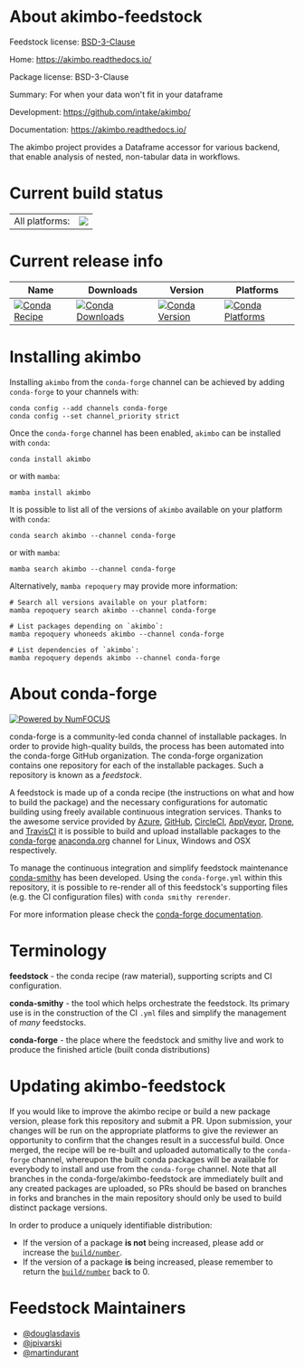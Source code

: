 About akimbo-feedstock
======================

Feedstock license: [BSD-3-Clause](https://github.com/conda-forge/akimbo-feedstock/blob/main/LICENSE.txt)

Home: https://akimbo.readthedocs.io/

Package license: BSD-3-Clause

Summary: For when your data won't fit in your dataframe

Development: https://github.com/intake/akimbo/

Documentation: https://akimbo.readthedocs.io/

The akimbo project provides a Dataframe accessor for various backend, that enable analysis of nested,
non-tabular data in workflows.


Current build status
====================


<table><tr><td>All platforms:</td>
    <td>
      <a href="https://dev.azure.com/conda-forge/feedstock-builds/_build/latest?definitionId=None&branchName=main">
        <img src="https://dev.azure.com/conda-forge/feedstock-builds/_apis/build/status/akimbo-feedstock?branchName=main">
      </a>
    </td>
  </tr>
</table>

Current release info
====================

| Name | Downloads | Version | Platforms |
| --- | --- | --- | --- |
| [![Conda Recipe](https://img.shields.io/badge/recipe-akimbo-green.svg)](https://anaconda.org/conda-forge/akimbo) | [![Conda Downloads](https://img.shields.io/conda/dn/conda-forge/akimbo.svg)](https://anaconda.org/conda-forge/akimbo) | [![Conda Version](https://img.shields.io/conda/vn/conda-forge/akimbo.svg)](https://anaconda.org/conda-forge/akimbo) | [![Conda Platforms](https://img.shields.io/conda/pn/conda-forge/akimbo.svg)](https://anaconda.org/conda-forge/akimbo) |

Installing akimbo
=================

Installing `akimbo` from the `conda-forge` channel can be achieved by adding `conda-forge` to your channels with:

```
conda config --add channels conda-forge
conda config --set channel_priority strict
```

Once the `conda-forge` channel has been enabled, `akimbo` can be installed with `conda`:

```
conda install akimbo
```

or with `mamba`:

```
mamba install akimbo
```

It is possible to list all of the versions of `akimbo` available on your platform with `conda`:

```
conda search akimbo --channel conda-forge
```

or with `mamba`:

```
mamba search akimbo --channel conda-forge
```

Alternatively, `mamba repoquery` may provide more information:

```
# Search all versions available on your platform:
mamba repoquery search akimbo --channel conda-forge

# List packages depending on `akimbo`:
mamba repoquery whoneeds akimbo --channel conda-forge

# List dependencies of `akimbo`:
mamba repoquery depends akimbo --channel conda-forge
```


About conda-forge
=================

[![Powered by
NumFOCUS](https://img.shields.io/badge/powered%20by-NumFOCUS-orange.svg?style=flat&colorA=E1523D&colorB=007D8A)](https://numfocus.org)

conda-forge is a community-led conda channel of installable packages.
In order to provide high-quality builds, the process has been automated into the
conda-forge GitHub organization. The conda-forge organization contains one repository
for each of the installable packages. Such a repository is known as a *feedstock*.

A feedstock is made up of a conda recipe (the instructions on what and how to build
the package) and the necessary configurations for automatic building using freely
available continuous integration services. Thanks to the awesome service provided by
[Azure](https://azure.microsoft.com/en-us/services/devops/), [GitHub](https://github.com/),
[CircleCI](https://circleci.com/), [AppVeyor](https://www.appveyor.com/),
[Drone](https://cloud.drone.io/welcome), and [TravisCI](https://travis-ci.com/)
it is possible to build and upload installable packages to the
[conda-forge](https://anaconda.org/conda-forge) [anaconda.org](https://anaconda.org/)
channel for Linux, Windows and OSX respectively.

To manage the continuous integration and simplify feedstock maintenance
[conda-smithy](https://github.com/conda-forge/conda-smithy) has been developed.
Using the ``conda-forge.yml`` within this repository, it is possible to re-render all of
this feedstock's supporting files (e.g. the CI configuration files) with ``conda smithy rerender``.

For more information please check the [conda-forge documentation](https://conda-forge.org/docs/).

Terminology
===========

**feedstock** - the conda recipe (raw material), supporting scripts and CI configuration.

**conda-smithy** - the tool which helps orchestrate the feedstock.
                   Its primary use is in the construction of the CI ``.yml`` files
                   and simplify the management of *many* feedstocks.

**conda-forge** - the place where the feedstock and smithy live and work to
                  produce the finished article (built conda distributions)


Updating akimbo-feedstock
=========================

If you would like to improve the akimbo recipe or build a new
package version, please fork this repository and submit a PR. Upon submission,
your changes will be run on the appropriate platforms to give the reviewer an
opportunity to confirm that the changes result in a successful build. Once
merged, the recipe will be re-built and uploaded automatically to the
`conda-forge` channel, whereupon the built conda packages will be available for
everybody to install and use from the `conda-forge` channel.
Note that all branches in the conda-forge/akimbo-feedstock are
immediately built and any created packages are uploaded, so PRs should be based
on branches in forks and branches in the main repository should only be used to
build distinct package versions.

In order to produce a uniquely identifiable distribution:
 * If the version of a package **is not** being increased, please add or increase
   the [``build/number``](https://docs.conda.io/projects/conda-build/en/latest/resources/define-metadata.html#build-number-and-string).
 * If the version of a package **is** being increased, please remember to return
   the [``build/number``](https://docs.conda.io/projects/conda-build/en/latest/resources/define-metadata.html#build-number-and-string)
   back to 0.

Feedstock Maintainers
=====================

* [@douglasdavis](https://github.com/douglasdavis/)
* [@jpivarski](https://github.com/jpivarski/)
* [@martindurant](https://github.com/martindurant/)

